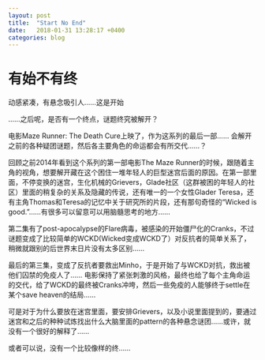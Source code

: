 ```yaml
---
layout: post
title:  "Start No End"
date:   2018-01-31 13:28:17 +0400
categories: blog
---
```

# 有始不有终

动感紧凑，有悬念吸引人……这是开始

……之后呢，是否有一个终点，谜题终究被解开？

电影Maze Runner: The Death Cure上映了，作为这系列的最后一部……
会解开之前的各种疑团谜题，然后各主要角色的命运都会有所交代……？

回顾之前2014年看到这个系列的第一部电影The Maze Runner的时候，跟随着主角的视角，想要解开藏在这个困住一堆年轻人的巨型迷宫后面的原因。在第一部里面，不停变换的迷宫，生化机械的Grievers，Glade社区（这群被困的年轻人的社区）里面的稍复杂的关系及隐藏的传说，还有唯一的一个女性Glader Teresa，还有主角Thomas和Teresa的记忆中关于研究所的片段，还有那句奇怪的“Wicked is good.”……有很多可以留意可以用脑髓思考的地方……

第二集有了post-apocalypse的Flare病毒，被感染的开始僵尸化的Cranks，不过谜题变成了比较简单的WCKD(Wicked变成WCKD了）对反抗者的简单关系了，稍微就跟别的后世界末日片没有太多区别……

最后的第三集，变成了反抗者要救出Minho，于是开始了与WCKD对抗，救出被他们囚禁的免疫人了……
电影保持了紧张刺激的风格，最终也给了每个主角命运的交代，给了WCKD的最终被Cranks冲垮，然后一些免疫的人能够终于settle在某个save heaven的结局……

可是对于为什么要放在迷宫里面，要安排Grievers，以及小说里面提到的，要通过迷宫和之后的种种试炼找出什么大脑里面的pattern的各种悬念谜团……或许，就没有一个很好的解释了……

或者可以说，没有一个比较像样的终……

